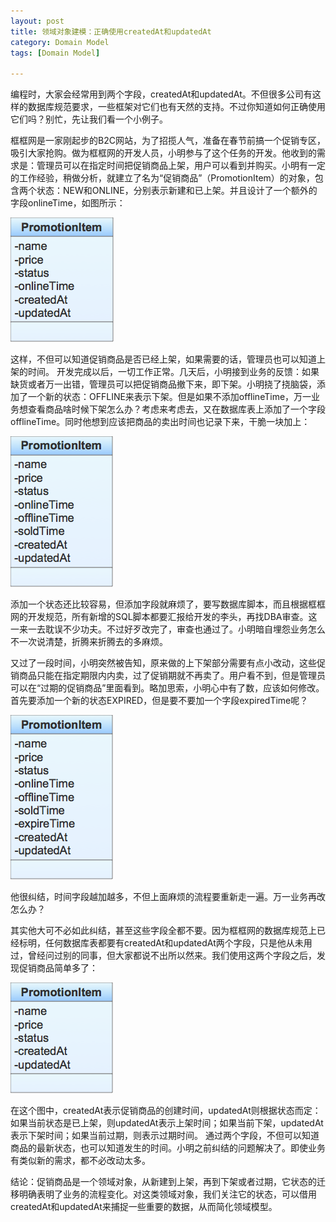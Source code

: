 ```yaml
---
layout: post
title: 领域对象建模：正确使用createdAt和updatedAt
category: Domain Model
tags: [Domain Model]

---
```


编程时，大家会经常用到两个字段，createdAt和updatedAt。不但很多公司有这样的数据库规范要求，一些框架对它们也有天然的支持。不过你知道如何正确使用它们吗？别忙，先让我们看一个小例子。

框框网是一家刚起步的B2C网站，为了招揽人气，准备在春节前搞一个促销专区，吸引大家抢购。做为框框网的开发人员，小明参与了这个任务的开发。他收到的需求是：管理员可以在指定时间把促销商品上架，用户可以看到并购买。小明有一定的工作经验，稍做分析，就建立了名为“促销商品”（PromotionItem）的对象，包含两个状态：NEW和ONLINE，分别表示新建和已上架。并且设计了一个额外的字段onlineTime，如图所示：

![onlineTime model](/assets/images/onlineTime.png "onlineTime model")

这样，不但可以知道促销商品是否已经上架，如果需要的话，管理员也可以知道上架的时间。
开发完成以后，一切工作正常。几天后，小明接到业务的反馈：如果缺货或者万一出错，管理员可以把促销商品撤下来，即下架。小明挠了挠脑袋，添加了一个新的状态：OFFLINE来表示下架。但是如果不添加offlineTime，万一业务想查看商品啥时候下架怎么办？考虑来考虑去，又在数据库表上添加了一个字段offlineTime。同时他想到应该把商品的卖出时间也记录下来，干脆一块加上：

![offlineTime model](/assets/images/offlineTime.png "offlineTime model")

添加一个状态还比较容易，但添加字段就麻烦了，要写数据库脚本，而且根据框框网的开发规范，所有新增的SQL脚本都要汇报给开发的李头，再找DBA审查。这一来一去耽误不少功夫。不过好歹改完了，审查也通过了。小明暗自埋怨业务怎么不一次说清楚，折腾来折腾去的多麻烦。

又过了一段时间，小明突然被告知，原来做的上下架部分需要有点小改动，这些促销商品只能在指定期限内内卖，过了促销期就不再卖了。用户看不到，但是管理员可以在“过期的促销商品”里面看到。略加思索，小明心中有了数，应该如何修改。首先要添加一个新的状态EXPIRED，但是要不要加一个字段expiredTime呢？

![expireTime model](/assets/images/expireTime.png "expireTime model")

他很纠结，时间字段越加越多，不但上面麻烦的流程要重新走一遍。万一业务再改怎么办？

其实他大可不必如此纠结，甚至这些字段全都不要。因为框框网的数据库规范上已经标明，任何数据库表都要有createdAt和updatedAt两个字段，只是他从未用过，曾经问过别的同事，但大家都说不出所以然来。我们使用这两个字段之后，发现促销商品简单多了：

![updatedAt model](/assets/images/updatedAt.png "updatedAt model")

在这个图中，createdAt表示促销商品的创建时间，updatedAt则根据状态而定：如果当前状态是已上架，则updatedAt表示上架时间；如果当前下架，updatedAt表示下架时间；如果当前过期，则表示过期时间。 
通过两个字段，不但可以知道商品的最新状态，也可以知道发生的时间。小明之前纠结的问题解决了。即使业务有类似新的需求，都不必改动太多。

结论：促销商品是一个领域对象，从新建到上架，再到下架或者过期，它状态的迁移明确表明了业务的流程变化。对这类领域对象，我们关注它的状态，可以借用createdAt和updatedAt来捕捉一些重要的数据，从而简化领域模型。
